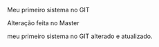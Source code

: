 Meu primeiro sistema no GIT

Alteração feita no Master

meu primeiro sistema no GIT alterado e atualizado.